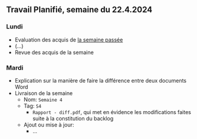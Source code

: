 ## Travail Planifié, semaine du 22.4.2024

### Lundi 

- Evaluation des acquis de [la semaine passée](2024-16.md)
- (...)
- Revue des acquis de la semaine

### Mardi 

- Explication sur la manière de faire la différence entre deux documents Word
- Livraison de la semaine
  - Nom: `Semaine 4` 
  - Tag: `S4` 
    - `Rapport - diff.pdf`, qui met en évidence les modifications faites suite à la constitution du backlog
  - Ajout ou mise à jour:
    - ...
